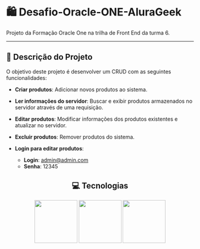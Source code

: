 # 🛍️ Desafio-Oracle-ONE-AluraGeek

Projeto da Formação Oracle One na trilha de Front End da turma 6.

---

## 📃 Descrição do Projeto

O objetivo deste projeto é desenvolver um CRUD com as seguintes funcionalidades:

- **Criar produtos**: Adicionar novos produtos ao sistema.
- **Ler informações do servidor**: Buscar e exibir produtos armazenados no servidor através de uma requisição.
- **Editar produtos**: Modificar informações dos produtos existentes e atualizar no servidor.
- **Excluir produtos**: Remover produtos do sistema.

- **Login para editar produtos**:
  - **Login**: admin@admin.com
  - **Senha**: 12345

<h2 align="center"> 💻 Tecnologias </h2>

<div align="center">
<img src="https://cdn.jsdelivr.net/gh/devicons/devicon/icons/html5/html5-plain-wordmark.svg" width=115>
<img src="https://cdn.jsdelivr.net/gh/devicons/devicon/icons/css3/css3-plain-wordmark.svg" width=115>
<img src="https://cdn.jsdelivr.net/gh/devicons/devicon/icons/javascript/javascript-original.svg" width=115>
<div>

<br>




